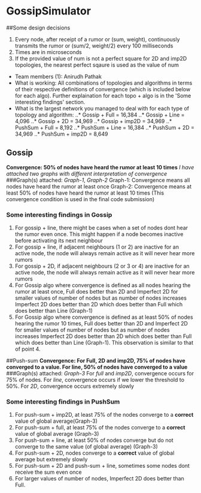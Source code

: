 # GossipSimulator

##Some design decisions
1. Every node, after receipt of a rumor or (sum, weight), continuously transmits the rumor or (sum/2, weight/2) every 100 milliseconds
2. Times are in microseconds
3. If the provided value of num is not a perfect square for 2D and imp2D topologies, the nearest perfect sqaure is used as the value of num

* Team members (1): Anirudh Pathak
* What is working: All combinations of topologies and algorithms in terms of their respective definitions of convergence (which is included below for each algo). Further explaination for each topo + algo is in the 'Some interesting findings' section.
* What is the largest network you managed to deal with for each type of topology and algorithm:
..* Gossip + Full = 16,384
..* Gossip + Line = 4,096
..* Gossip + 2D = 34,969
..* Gossip + imp2D = 34,969
..* PushSum + Full = 8,192
..* PushSum + Line = 16,384
..* PushSum + 2D = 34,969
..* PushSum + imp2D = 8,649

## Gossip
**Convergence: 50% of nodes have heard the rumor at least 10 times**
*I have attached two graphs with different interpretation of convergence*
###Graph(s) attached: _Graph-1_, _Graph-2_
Graph-1: Convergence means all nodes have heard the rumor at least once
Graph-2: Convergence means at least 50% of nodes have heard the rumor at least 10 times (This convergence condition is used in the final code submission)

### Some interesting findings in Gossip
1. For gossip + line, there might be cases when a set of nodes dont hear the rumor even once. This might happen if a node becomes inactive before activating its next neighbour
2. For gossip + line, if adjacent neighbours (1 or 2) are inactive for an active node, the node will always remain active as it will never hear more rumors
3. For gossip + 2D, if adjacent neighbours (2 or 3 or 4) are inactive for an active node, the node will always remain active as it will never hear more rumors
4. For Gossip algo where convergence is defined as all nodes hearing the rumor at least once, Full does better than 2D and Imperfect 2D for smaller values of number of nodes but as number of nodes increases Imperfect 2D does better than 2D which does better than Full which does better than Line (Graph-1)
5. For Gossip algo where convergence is defined as at least 50% of nodes hearing the rumor 10 times, Full does better than 2D and Imperfect 2D for smaller values of number of nodes but as number of nodes increases Imperfect 2D does better than 2D which does better than Full which does better than Line (Graph-1). This observation is similar to that of point 4. 

##Push-sum
**Convergence: For Full, 2D and imp2D, 75% of nodes have converged to a value. For line, 50% of nodes have converged to a value**
###Graph(s) attached: _Graph-3_
For _full_ and _imp2D_, convergence occurs for 75% of nodes. For _line_, convergence occurs if we lower the threshold to 50%. For _2D_, convergence occurs extremely slowly

### Some interesting findings in PushSum
1. For push-sum + imp2D, at least 75% of the nodes converge to a **correct** value of global average(Graph-3)
2. For push-sum + full, at least 75% of the nodes converge to a **correct** value of global average (Graph-3)
3. For push-sum + line, at least 50% of nodes converge but do not converge to the same value (of global average) (Graph-3)
4. For push-sum + 2D, nodes converge to a **correct** value of global average but extremely slowly
5. For push-sum + 2D and push-sum + line, sometimes some nodes dont receive the sum even once
6. For larger values of number of nodes, Imperfect 2D does better than Full.



